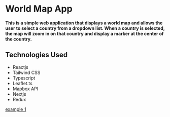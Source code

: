 # World Map App
**This is a simple web application that displays a world map and allows the user to select a country from a dropdown list. When a country is selected, the map will zoom in on that country and display a marker at the center of the country.**

## Technologies Used
- Reactjs
- Tailwind CSS
- Typescript
- Leaflet.ts
- Mapbox API
- Nextjs
- Redux

[example 1](/world-map.jpg)
